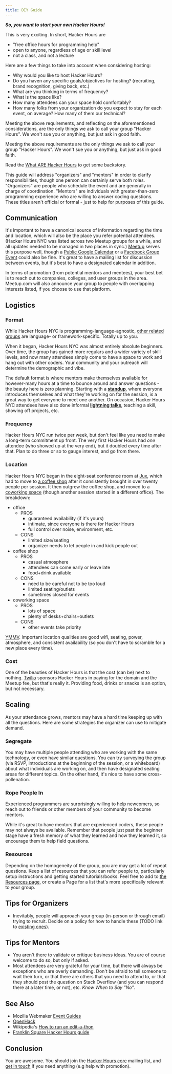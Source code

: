 ```yaml
---
title: DIY Guide
---
```


***So, you want to start your own Hacker Hours!***

This is very exciting. In short, Hacker Hours are

* "free office hours for programming help"
* open to anyone, regardless of age or skill level
* not a class, and not a lecture

Here are a few things to take into account when considering hosting:

* Why would you like to host Hacker Hours?
* Do you haven any specific goals/objectives for hosting? (recruiting, brand recognition, giving back, etc.)
* What are you thinking in terms of frequency?
* What is the space like?
* How many attendees can your space hold comfortably?
* How many folks from your organization do you expect to stay for each event, on average? How many of them our technical?

Meeting the above requirements, and reflecting on the aforementioned considerations, are the only things we ask to call your group "Hacker Hours".  We won't sue you or anything, but just ask in good faith.

Meeting the above requirements are the only things we ask to call your group "Hacker Hours".  We won't sue you or anything, but just ask in good faith.

Read the [What ARE Hacker Hours](/about.html#what-are-hacker-hours) to get some backstory.

This guide will address "organizers" and "mentors" in order to clarify responsibilities, though one person can certainly serve both roles.  "Organizers" are people who schedule the event and are generally in charge of coordination.  "Mentors" are individuals with greater-than-zero programming experience who are willing to answer coding questions.  These titles aren't official or formal - just to help for purposes of this guide.

## Communication

It's important to have a canonical source of information regarding the time and location, which will also be the place you refer potential attendees.  (Hacker Hours NYC was listed across two Meetup groups for a while, and all updates needed to be managed in two places in sync.)  [Meetup](http://www.meetup.com/) serves this purpose well, though a [Public Google Calendar](https://support.google.com/calendar/answer/37083?hl=en) or a [Facebook Group Event](https://www.facebook.com/help/185716894811068/) could also be fine.  It's great to have a mailing list for discussion between events, but it's best to have a designated calendar in addition.

In terms of promotion (from potential mentors and mentees), your best bet is to reach out to companies, colleges, and user groups in the area.  Meetup.com will also announce your group to people with overlapping interests listed, if you choose to use that platform.

## Logistics

### Format

While Hacker Hours NYC is programming-language-agnostic, [other related groups](/related-groups.html) are language- or framework-specific.  Totally up to you.

When it began, Hacker Hours NYC was almost entirely absolute beginners. Over time, the group has gained more regulars and a wider variety of skill levels, and now many attendees simply come to have a space to work and hang out with other coders. Your community and your outreach will determine the demographic and vibe.

The default format is where mentors make themselves available for however-many hours at a time to bounce around and answer questions - the beauty here is zero planning.  Starting with a [**standup**](https://en.wikipedia.org/wiki/Stand-up_meeting), where everyone introduces themselves and what they're working on for the session, is a great way to get everyone to meet one another.  On occasion, Hacker Hours NYC attendees have also done informal [**lightning talks**](http://en.wikipedia.org/wiki/Lightning_talk), teaching a skill, showing off projects, etc.

### Frequency

Hacker Hours NYC run twice per week, but don't feel like you need to make a long-term commitment up front.  The very first Hacker Hours had *one* attendee (who showed up at the very end), but it doubled every time after that.  Plan to do three or so to gauge interest, and go from there.

### Location

Hacker Hours NYC began in the eight-seat conference room at [Jux](http://jux.com), which had to move to [a coffee shop](http://www.vineapple.com/) after it consistently brought in over twenty people per session.  It then outgrew the coffee shop, and moved to a [coworking space](http://www.alleynyc.com/) (though another session started in a different office).  The breakdown:

* office
    * PROS
        * guaranteed availability (if it's yours)
        * intimate, since everyone is there for Hacker Hours
        * full control over noise, environment, etc.
    * CONS
        * limited size/seating
        * organizer needs to let people in and kick people out
* coffee shop
    * PROS
        * casual atmosphere
        * attendees can come early or leave late
        * food+drink available
    * CONS
        * need to be careful not to be too loud
        * limited seating/outlets
        * sometimes closed for events
* coworking space
    * PROS
        * lots of space
        * plenty of desks+chairs+outlets
    * CONS
        * other events take priority

[YMMV](http://www.urbandictionary.com/define.php?term=YMMV).  Important location qualities are good wifi, seating, power, atmosphere, and consistent availability (so you don't have to scramble for a new place every time).

### Cost

One of the beauties of Hacker Hours is that the cost (can be) next to nothing.  [Twilio](http://www.twilio.com/) sponsors Hacker Hours in paying for the domain and the Meetup fee, but that's really it.  Providing food, drinks or snacks is an option, but not necessary.

## Scaling

As your attendance grows, mentors may have a hard time keeping up with all the questions.  Here are some strategies the organizer can use to mitigate demand.

### Segregate

You may have multiple people attending who are working with the same technology, or even have similar questions.  You can try surveying the group (via RSVP, introductions at the beginning of the session, or a whiteboard) about what individuals are working on, and then have designated seating areas for different topics.  On the other hand, it's nice to have some cross-pollenation.

### Rope People In

Experienced programmers are surprisingly willing to help newcomers, so reach out to friends or other members of your community to become mentors.

While it's great to have mentors that are experienced coders, these people may not always be available.  Remember that people just past the beginner stage have a fresh memory of what they learned and how they learned it, so encourage them to help field questions.

### Resources

Depending on the homogeneity of the group, you are may get a lot of repeat questions.  Keep a list of resources that you can refer people to, particularly setup instructions and getting started tutorials/books.  Feel free to add to [the Resources page](/resources.html), or create a Page for a list that's more specifically relevant to your group.

## Tips for Organizers

* Inevitably, people will approach your group (in-person or through email) trying to recruit.  Decide on a policy for how to handle these (TODO link to [existing ones](https://github.com/afeld/hackerhours.org/issues/7)).

## Tips for Mentors

* You aren't there to validate or critique business ideas. You are of course welcome to do so, but only if asked.
* Most attendees are very grateful for your time, but there will always be exceptions who are overly demanding.  Don't be afraid to tell someone to wait their turn, or that there are others that you need to attend to, or that they should post the question on Stack Overflow (and you can respond there at a later time, or not), etc.  *Know When to Say "No"*.

## See Also

* Mozilla Webmaker [Event Guides](https://teach.mozilla.org/events/resources/#event-guides)
* [OpenHack](http://openhack.github.io/)
* Wikipedia's [How to run an edit-a-thon](http://en.wikipedia.org/wiki/Wikipedia:How_to_run_an_edit-a-thon)
* [Franklin Square Hacker Hours guide](http://hackerhours.strikingly.com/)

## Conclusion

You are awesome.  You should join the [Hacker Hours core](https://groups.google.com/forum/#!forum/hacker-hours-core) mailing list, and [get in touch](/about.html#contact) if you need anything (e.g help with promotion).
